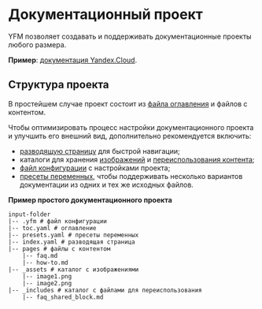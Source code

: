 # Документационный проект

YFM позволяет создавать и поддерживать документационные проекты любого размера.

**Пример**: [документация Yandex.Cloud](https://github.com/yandex-cloud/docs).

## Структура проекта

В простейшем случае проект состоит из [файла оглавления](./toc.md) и файлов с контентом. 

Чтобы оптимизировать процесс настройки документационного проекта и улучшить его внешний вид, дополнительно рекомендуется включить:

* [разводящую страницу](./leading-page.md) для быстрой навигации;
* каталоги для хранения [изображений](../syntax/media.md#images) и [переиспользования контента](./includes.md);
* [файл конфигурации](../settings.md#config) с настройками проекта;
* [пресеты переменных](./presets.md), чтобы  поддерживать несколько вариантов документации из одних и тех же исходных файлов.


**Пример простого документационного проекта**

```
input-folder
|-- .yfm # файл конфигурации
|-- toc.yaml # оглавление
|-- presets.yaml # пресеты переменных
|-- index.yaml # разводящая страница
|-- pages # файлы с контентом
    |-- faq.md
    |-- how-to.md
|-- _assets # каталог с изображениями
    |-- image1.png
    |-- image2.png
|-- _includes # каталог с файлами для переиспользования
    |-- faq_shared_block.md
```
